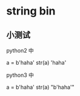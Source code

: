 # string bin

## 小测试

python2 中

a = b'haha' str\(a\) 'haha'

python3 中

a = b'haha' str\(a\) "b'haha'"

